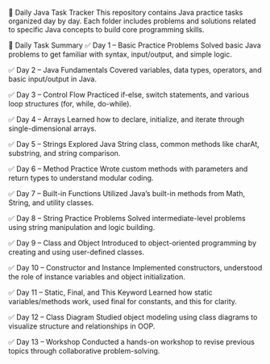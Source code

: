 📘 Daily Java Task Tracker
This repository contains Java practice tasks organized day by day. Each folder includes problems and solutions related to specific Java concepts to build core programming skills.

📅 Daily Task Summary
✅ Day 1 – Basic Practice Problems
Solved basic Java problems to get familiar with syntax, input/output, and simple logic.

✅ Day 2 – Java Fundamentals
Covered variables, data types, operators, and basic input/output in Java.

✅ Day 3 – Control Flow
Practiced if-else, switch statements, and various loop structures (for, while, do-while).

✅ Day 4 – Arrays
Learned how to declare, initialize, and iterate through single-dimensional arrays.

✅ Day 5 – Strings
Explored Java String class, common methods like charAt, substring, and string comparison.

✅ Day 6 – Method Practice
Wrote custom methods with parameters and return types to understand modular coding.

✅ Day 7 – Built-in Functions
Utilized Java’s built-in methods from Math, String, and utility classes.

✅ Day 8 – String Practice Problems
Solved intermediate-level problems using string manipulation and logic building.

✅ Day 9 – Class and Object
Introduced to object-oriented programming by creating and using user-defined classes.

✅ Day 10 – Constructor and Instance
Implemented constructors, understood the role of instance variables and object initialization.

✅ Day 11 – Static, Final, and This Keyword
Learned how static variables/methods work, used final for constants, and this for clarity.

✅ Day 12 – Class Diagram
Studied object modeling using class diagrams to visualize structure and relationships in OOP.

✅ Day 13 – Workshop
Conducted a hands-on workshop to revise previous topics through collaborative problem-solving.
